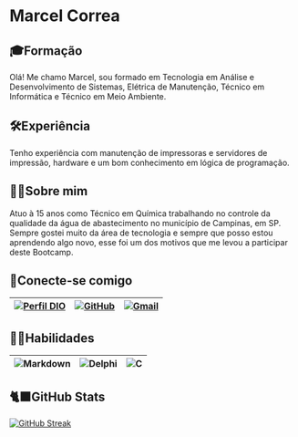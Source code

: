 # Marcel Correa
## 🎓Formação
Olá! Me chamo Marcel, sou formado em Tecnologia em Análise e Desenvolvimento de Sistemas, Elétrica de Manutenção, Técnico em Informática e Técnico em Meio Ambiente. 

## 🛠️Experiência
Tenho experiência com manutenção de impressoras e servidores de impressão, hardware e um bom conhecimento em lógica de programação.

## 👨‍💻Sobre mim
Atuo à 15 anos como Técnico em Química trabalhando no controle da qualidade da água de abastecimento no município de Campinas, em SP. Sempre gostei muito da área de tecnologia e sempre que posso estou aprendendo algo novo, esse foi um dos motivos que me levou a participar deste Bootcamp.

## 🔗Conecte-se comigo

| [![Perfil DIO](https://img.shields.io/badge/-Meu%20Perfil%20na%20DIO-30A3DC?style=for-the-badge)](https://web.dio.me/users/cecel85/) | [![GitHub](https://img.shields.io/badge/GitHub-100000?style=for-the-badge&logo=github&logoColor=white)](https://github.com/cecel85) | [![Gmail](https://img.shields.io/badge/Gmail-333333?style=for-the-badge&logo=gmail&logoColor=red)](mailto:cecel85@gmail.com) |
|----------|------------|---------------------|

## 🤹‍♂️Habilidades
|![Markdown](https://img.shields.io/badge/Markdown-000?style=for-the-badge&logo=markdown)|![Delphi](https://img.shields.io/badge/Delphi-CC342D?style=for-the-badge&logo=delphi&logoColor=white)|![C](https://img.shields.io/badge/C-00599C?style=for-the-badge&logo=c&logoColor=white)|
|---|---|---|

## 🐈‍⬛GitHub Stats

[![GitHub Streak](https://streak-stats.demolab.com/?user=cecel85&theme=bear&background=000&border=30A3DC&dates=FFF)](https://git.io/streak-stats)